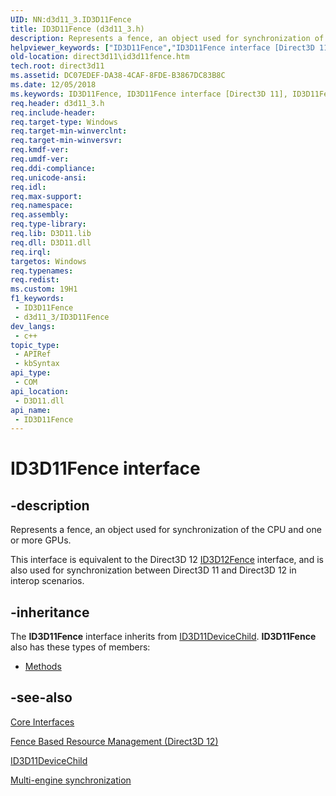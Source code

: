 ```yaml
---
UID: NN:d3d11_3.ID3D11Fence
title: ID3D11Fence (d3d11_3.h)
description: Represents a fence, an object used for synchronization of the CPU and one or more GPUs.
helpviewer_keywords: ["ID3D11Fence","ID3D11Fence interface [Direct3D 11]","ID3D11Fence interface [Direct3D 11]","described","d3d11_3/ID3D11Fence","direct3d11.id3d11fence"]
old-location: direct3d11\id3d11fence.htm
tech.root: direct3d11
ms.assetid: DC07EDEF-DA38-4CAF-8FDE-B3867DC83B8C
ms.date: 12/05/2018
ms.keywords: ID3D11Fence, ID3D11Fence interface [Direct3D 11], ID3D11Fence interface [Direct3D 11],described, d3d11_3/ID3D11Fence, direct3d11.id3d11fence
req.header: d3d11_3.h
req.include-header: 
req.target-type: Windows
req.target-min-winverclnt: 
req.target-min-winversvr: 
req.kmdf-ver: 
req.umdf-ver: 
req.ddi-compliance: 
req.unicode-ansi: 
req.idl: 
req.max-support: 
req.namespace: 
req.assembly: 
req.type-library: 
req.lib: D3D11.lib
req.dll: D3D11.dll
req.irql: 
targetos: Windows
req.typenames: 
req.redist: 
ms.custom: 19H1
f1_keywords:
 - ID3D11Fence
 - d3d11_3/ID3D11Fence
dev_langs:
 - c++
topic_type:
 - APIRef
 - kbSyntax
api_type:
 - COM
api_location:
 - D3D11.dll
api_name:
 - ID3D11Fence
---
```


# ID3D11Fence interface


## -description

Represents a fence, an object used for synchronization of the CPU and one or more GPUs.

This interface is equivalent to the Direct3D 12 <a href="/windows/win32/api/d3d12/nn-d3d12-id3d12fence">ID3D12Fence</a> interface, and is also used for synchronization between Direct3D 11 and Direct3D 12 in interop scenarios.

## -inheritance

The <b xmlns:loc="http://microsoft.com/wdcml/l10n">ID3D11Fence</b> interface inherits from <a href="/windows/win32/api/d3d11/nn-d3d11-id3d11devicechild">ID3D11DeviceChild</a>. <b>ID3D11Fence</b> also has these types of members:
<ul>
<li><a href="https://docs.microsoft.com/">Methods</a></li>
</ul>

## -see-also

<a href="/windows/win32/direct3d11/d3d11-graphics-reference-d3d11-core-interfaces">Core Interfaces</a>



<a href="/windows/win32/direct3d12/fence-based-resource-management">Fence Based Resource Management (Direct3D 12)</a>



<a href="/windows/win32/api/d3d11/nn-d3d11-id3d11devicechild">ID3D11DeviceChild</a>



<a href="/windows/win32/direct3d12/user-mode-heap-synchronization">Multi-engine synchronization</a>

